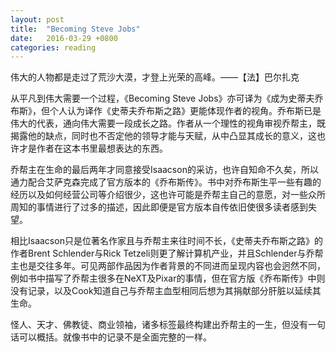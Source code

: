 ```yaml
---
layout: post
title:  "Becoming Steve Jobs"
date:   2016-03-29 +0800
categories: reading
---
```

伟大的人物都是走过了荒沙大漠，才登上光荣的高峰。——【法】巴尔扎克

从平凡到伟大需要一个过程，《Becoming Steve Jobs》亦可译为《成为史蒂夫乔布斯》，但个人认为译作《史蒂夫乔布斯之路》更能体现作者的视角。乔布斯已是伟大的代表，通向伟大需要一段成长之路。作者从一个理性的视角审视乔帮主，既揭露他的缺点，同时也不否定他的领导才能与天赋，从中凸显其成长的意义，这也许才是作者在这本书里最想表达的东西。

乔帮主在生命的最后两年才同意接受Isaacson的采访，也许自知命不久矣，所以通力配合艾萨克森完成了官方版本的《乔布斯传》。书中对乔布斯生平一些有趣的经历以及如何经营公司等介绍很少，这也许可能是乔帮主自己的意愿，对一些众所周知的事情进行了过多的描述，因此即便是官方版本自传依旧使很多读者感到失望。

相比Isaacson只是位著名作家且与乔帮主来往时间不长，《史蒂夫乔布斯之路》的作者Brent Schlender与Rick Tetzeli则更了解计算机产业，并且Schlender与乔帮主也是交往多年。可见两部作品因为作者背景的不同进而呈现内容也会迥然不同，例如书中描写了乔帮主很多在NeXT及Pixar的事情，但在官方版《乔布斯传》中则没有记录，以及Cook知道自己与乔帮主血型相同后想为其捐献部分肝脏以延续其生命。

怪人、天才、佛教徒、商业领袖，诸多标签最终构建出乔帮主的一生，但没有一句话可以概括。就像书中的记录不是全面完整的一样。